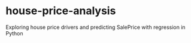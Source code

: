 # house-price-analysis
Exploring house price drivers and predicting SalePrice with regression in Python

